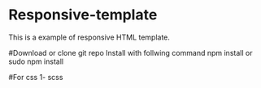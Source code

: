 # Responsive-template
This is a example of responsive HTML template. 

#Download or clone git repo
Install with follwing command
npm install or sudo npm install

#For css 
1- scss 

